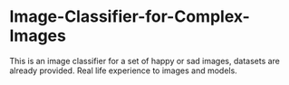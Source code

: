 # Image-Classifier-for-Complex-Images
This is an image classifier for a set of happy or sad images, datasets are already provided. Real life experience to images and models.
